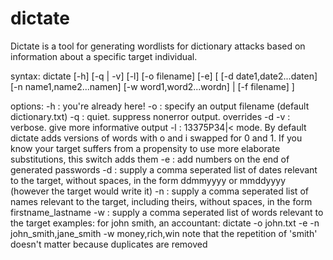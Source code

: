 # dictate

Dictate is a tool for generating wordlists for dictionary attacks based on information about a specific target individual.

syntax: dictate [-h] [-q | -v] [-l] [-o filename] [-e] [ [-d date1,date2...daten] [-n name1,name2...namen] [-w word1,word2...wordn] | [-f filename] ]

options:
    -h : you're already here!
    -o : specify an output filename (default dictionary.txt)
    -q : quiet. suppress nonerror output. overrides -d
    -v : verbose. give more informative output
    -l : 13375P34|< mode. By default dictate adds versions of words with o and i swapped
         for 0 and 1. If you know your target suffers from a propensity to use more
         elaborate substitutions, this switch adds them
    -e : add numbers on the end of generated passwords
    -d : supply a comma seperated list of dates relevant to the target, without spaces,
         in the form ddmmyyyy or mmddyyyy (however the target would write it)
    -n : supply a comma seperated list of names relevant to the target, including theirs,
         without spaces, in the form firstname_lastname
    -w : supply a comma seperated list of words relevant to the target
examples:
    for john smith, an accountant:
        dictate -o john.txt -e -n john_smith,jane_smith -w money,rich,win
        note that the repetition of 'smith' doesn't matter because duplicates are removed
